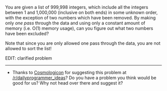 

You are given a list of 999,998 integers, which include all the integers between 1 and 1,000,000 (inclusive on both ends) in some unknown order, with the exception of two numbers which have been removed. By making only _one pass_ through the data and using only a constant amount of memory (i.e. O(1) memory usage), can you figure out what two numbers have been excluded?

Note that since you are only allowed one pass through the data, you are not allowed to sort the list!

EDIT: clarified problem

* * *

- Thanks to [Cosmologicon](http://www.reddit.com/user/Cosmologicon) for suggesting this problem at [/r/dailyprogrammer\_ideas](/r/dailyprogrammer_ideas)? Do you have a problem you think would be good for us? Why not head over there and suggest it?

